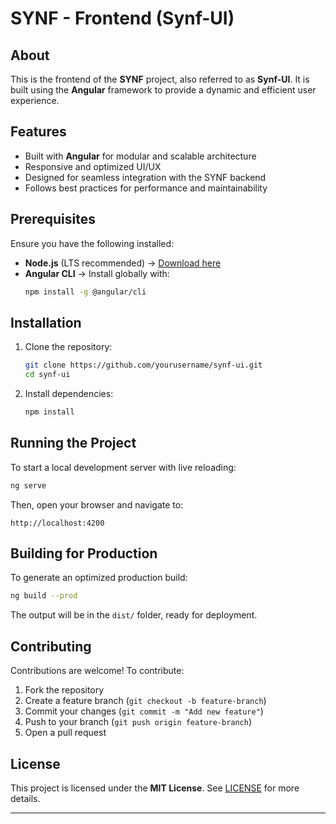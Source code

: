 # SYNF - Frontend (Synf-UI)  

## About  

This is the frontend of the **SYNF** project, also referred to as **Synf-UI**. It is built using the **Angular** framework to provide a dynamic and efficient user experience.  

## Features  

- Built with **Angular** for modular and scalable architecture  
- Responsive and optimized UI/UX  
- Designed for seamless integration with the SYNF backend  
- Follows best practices for performance and maintainability  

## Prerequisites  

Ensure you have the following installed:  

- **Node.js** (LTS recommended) → [Download here](https://nodejs.org/)  
- **Angular CLI** → Install globally with:  
  ```bash
  npm install -g @angular/cli
  ```  

## Installation  

1. Clone the repository:  
   ```bash
   git clone https://github.com/yourusername/synf-ui.git
   cd synf-ui
   ```  

2. Install dependencies:  
   ```bash
   npm install
   ```  

## Running the Project  

To start a local development server with live reloading:  
```bash
ng serve
```  
Then, open your browser and navigate to:  
```
http://localhost:4200
```  

## Building for Production  

To generate an optimized production build:  
```bash
ng build --prod
```  
The output will be in the `dist/` folder, ready for deployment.  

## Contributing  

Contributions are welcome! To contribute:  

1. Fork the repository  
2. Create a feature branch (`git checkout -b feature-branch`)  
3. Commit your changes (`git commit -m "Add new feature"`)  
4. Push to your branch (`git push origin feature-branch`)  
5. Open a pull request  

## License  

This project is licensed under the **MIT License**. See [LICENSE](LICENSE) for more details.  

---
